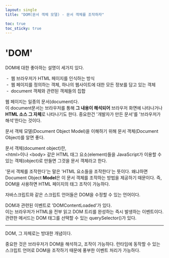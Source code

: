 ```yaml
---
layout: single
title: "DOM(문서 객체 모델) - 문서 객체를 조작하자"

toc: true
toc_sticky: true
---
```


# 'DOM'

DOM에 대한 좋아하는 설명이 세가지 있다.

&nbsp;-&nbsp; 웹 브라우저가 HTML 페이지를 인식하는 방식<br>
&nbsp;-&nbsp; 웹 페이지를 정의하는 객체, 하나의 웹사이트에 대한 모든 정보를 담고 있는 객체<br>
&nbsp;-&nbsp; document 객체와 관련된 객체들의 집합<br>

웹 페이지는 일종의 문서(document)다.  
이 document문서는 
브라우저를 통해 **그 내용이 해석되어** 브라우저 화면에 나타나거나 **HTML 소스 그 자체**로 나타나기도 한다. 
중요한건 '개발자가 만든 문서'를 '브라우저가 해석'한다는 것이다.

문서 객체 모델(Document Object Model)을 이해하기 위해
문서 객체(Document Object)를 알면 좋다.

문서 객체(document object)란,  
\<html\>이나 \<body\> 같은 HTML 태그 요소(element)들을 
JavaScript가 이용할 수 있는 객체(object)로 만들면 그것을 문서 객체라고 한다.

'문서 객체를 조작한다'는 말은 'HTML 요소들을 조작한다'는 뜻이다.
왜냐하면 Document Object **Model**은 이 문서 객체를 조작하는 방법을 제공하기 때문이다.
즉, DOM을 사용하면 HTML 페이지의 태그 조작이 가능하다.

자바스크립트와 같은 스크립트 언어들은 DOM을 수정할 수 있는 언어이다.

DOM과 관련된 이벤트로 'DOMContentLoaded'가 있다.  
이는 브라우저가 HTML을 전부 읽고 DOM 트리를 완성하는 즉시 발생하는 이벤트이다.
관련한 메서드는 DOM 태그를 선택할 수 있는 querySelector()가 있다.


--------------------------

DOM, 그 자체로는 방대한 개념이다.

중요한 것은 브라우저가 DOM을 해석하고, 조작이 가능하다.
런타임에 동작할 수 있는 스크립트 언어로 DOM을 조작하기 때문에
풍부한 이벤트 처리가 가능하다.


